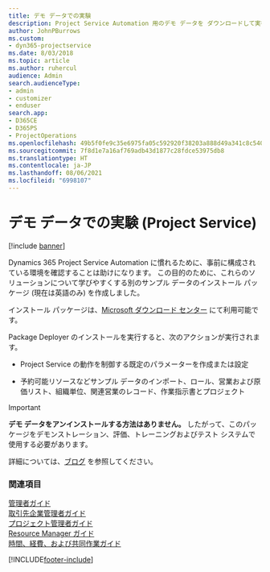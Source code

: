 ```yaml
---
title: デモ データでの実験
description: Project Service Automation 用のデモ データを ダウンロードして実行する方法
author: JohnPBurrows
ms.custom:
- dyn365-projectservice
ms.date: 8/03/2018
ms.topic: article
ms.author: ruhercul
audience: Admin
search.audienceType:
- admin
- customizer
- enduser
search.app:
- D365CE
- D365PS
- ProjectOperations
ms.openlocfilehash: 49b5f0fe9c35e6975fa05c592920f38203a888d49a341c8c54005c4bdb3a0786
ms.sourcegitcommit: 7f8d1e7a16af769adb43d1877c28fdce53975db8
ms.translationtype: HT
ms.contentlocale: ja-JP
ms.lasthandoff: 08/06/2021
ms.locfileid: "6998107"
---
```

# <a name="experiment-with-demo-data-project-service"></a>デモ データでの実験 (Project Service)

[!include [banner](../includes/psa-now-project-operations.md)]

Dynamics 365 Project Service Automation に慣れるために、事前に構成されている環境を確認することは助けになります。 この目的のために、これらのソリューションについて学びやすくする別のサンプル データのインストール パッケージ (現在は英語のみ) を作成しました。 

インストール パッケージは、[Microsoft ダウンロード センター](https://go.microsoft.com/fwlink/?linkid=859966) にて利用可能です。  

Package Deployer のインストールを実行すると、次のアクションが実行されます。 
  
-   Project Service の動作を制御する既定のパラメーターを作成または設定  
  
-   予約可能リソースなどサンプル データのインポート、ロール、営業および原価リスト、組織単位、関連営業のレコード、作業指示書とプロジェクト    
  
> [!IMPORTANT]
> **デモ データをアンインストールする方法はありません。** したがって、このパッケージをデモンストレーション、評価、トレーニングおよびテスト システムで使用する必要があります。

詳細については、[ブログ](https://blogs.msdn.microsoft.com/crm/2017/10/24/microsoft-dynamics-365-for-field-service-and-project-service-automation-sample-data) を参照してください。





  
### <a name="see-also"></a>関連項目  
 [管理者ガイド](../psa/admin-guide.md)   
 [取引先企業管理者ガイド](../psa/account-manager-guide.md)   
 [プロジェクト管理者ガイド](../psa/project-manager-guide.md)   
 [Resource Manager ガイド](../psa/resource-manager-guide.md)   
 [時間、経費、および共同作業ガイド](../psa/time-expense-collaboration-guide.md)


[!INCLUDE[footer-include](../includes/footer-banner.md)]